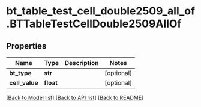 # bt_table_test_cell_double2509_all_of.BTTableTestCellDouble2509AllOf

## Properties
Name | Type | Description | Notes
------------ | ------------- | ------------- | -------------
**bt_type** | **str** |  | [optional] 
**cell_value** | **float** |  | [optional] 

[[Back to Model list]](../README.md#documentation-for-models) [[Back to API list]](../README.md#documentation-for-api-endpoints) [[Back to README]](../README.md)


